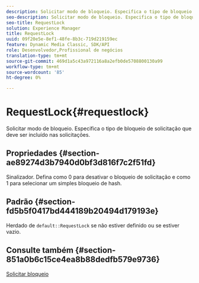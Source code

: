 ```yaml
---
description: Solicitar modo de bloqueio. Especifica o tipo de bloqueio de solicitação que deve ser incluído nas solicitações.
seo-description: Solicitar modo de bloqueio. Especifica o tipo de bloqueio de solicitação que deve ser incluído nas solicitações.
seo-title: RequestLock
solution: Experience Manager
title: RequestLock
uuid: 09f20e5e-8ef1-48fe-8b3c-719d219159ec
feature: Dynamic Media Classic, SDK/API
role: Desenvolvedor,Profissional de negócios
translation-type: tm+mt
source-git-commit: 469d1a5c43a972116a8a2efb0de5708800130a99
workflow-type: tm+mt
source-wordcount: '85'
ht-degree: 0%

---
```



# RequestLock{#requestlock}

Solicitar modo de bloqueio. Especifica o tipo de bloqueio de solicitação que deve ser incluído nas solicitações.

## Propriedades {#section-ae89274d3b7940d0bf3d816f7c2f51fd}

Sinalizador. Defina como 0 para desativar o bloqueio de solicitação e como 1 para selecionar um simples bloqueio de hash.

## Padrão {#section-fd5b5f0417bd444189b20494d179193e}

Herdado de `default::RequestLock` se não estiver definido ou se estiver vazio.

## Consulte também {#section-851a0b6c15ce4ea8b88dedfb579e9736}

[Solicitar bloqueio](../../../../../is-api/image-catalog/image-serving-api-ref/c-image-catalog-reference/c-attributes-reference/r-requestlock.md#reference-8bbe2f581be847d3b9fa123e8e5e94b0)
